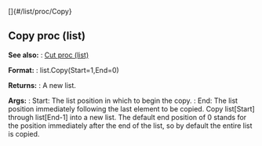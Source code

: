 []{#/list/proc/Copy}
## Copy proc (list)
**See also:**
:   [Cut proc (list)](#/list/proc/Cut)
<!-- -->
**Format:**
:   list.Copy(Start=1,End=0)
<!-- -->
**Returns:**
:   A new list.
<!-- -->
**Args:**
:   Start: The list position in which to begin the copy.
:   End: The list position immediately following the last element to be
    copied.
Copy list\[Start\] through list\[End-1\] into a new list. The default
end position of 0 stands for the position immediately after the end of
the list, so by default the entire list is copied.